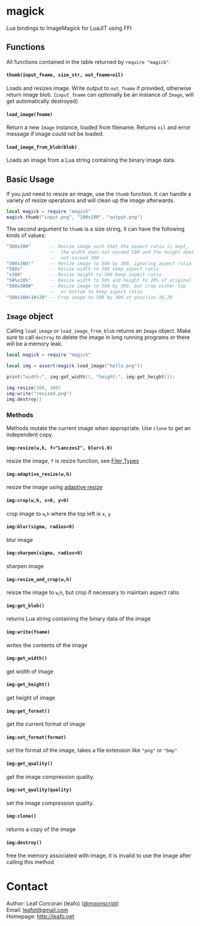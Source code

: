 # magick

Lua bindings to ImageMagick for LuaJIT using FFI

## Functions

All functions contained in the table returned by `require "magick"`.

#### `thumb(input_fname, size_str, out_fname=nil)`

Loads and resizes image. Write output to `out_fname` if provided, otherwise
return image blob. (`input_fname` can optionally be an instance of `Image`,
will get automatically destroyed)

#### `load_image(fname)`

Return a new `Image` instance, loaded from filename. Returns `nil` and error
message if image could not be loaded.

#### `load_image_from_blob(blob)`

Loads an image from a Lua string containing the binary image data.

## Basic Usage

If you just need to resize an image, use the `thumb` function. It can handle a
variety of resize operations and will clean up the image afterwards.

```lua
local magick = require "magick"
magick.thumb("input.png", "100x100", "output.png")
```

The second argument to `thumb` is a size string, it can have the following
kinds of values:


```lua
"500x300"       -- Resize image such that the aspect ratio is kept,
                --  the width does not exceed 500 and the height does
                --  not exceed 300
"500x300!"      -- Resize image to 500 by 300, ignoring aspect ratio
"500x"          -- Resize width to 500 keep aspect ratio
"x300"          -- Resize height to 300 keep aspect ratio
"50%x20%"       -- Resize width to 50% and height to 20% of original
"500x300#"      -- Resize image to 500 by 300, but crop either top
                --  or bottom to keep aspect ratio
"500x300+10+20" -- Crop image to 500 by 300 at position 10,20
```

## `Image` object

Calling `load_image` or `load_image_from_blob` returns an `Image` object. Make
sure to call `destroy` to delete the image in long running programs or there
will be a memory leak.


```lua
local magick = require "magick"

local img = assert(magick.load_image("hello.png"))

print("width:", img:get_width(), "height:", img:get_height());

img:resize(200, 200)
img:write("resized.png")
img:destroy()
```

### Methods

Methods mutate the current image when appropriate. Use `clone` to get an
independent copy.

#### `img:resize(w,h, f="Lanczos2", blur=1.0)`

resize the image, `f` is resize function, see [Filer Types](http://www.imagemagick.org/api/MagickCore/resample_8h.html#a12be80da7313b1cc5a7e1061c0c108ea)

#### `img:adaptive_resize(w,h)`

resize the image using [adaptive
resize](http://imagemagick.org/Usage/resize/#adaptive-resize)

#### `img:crop(w,h, x=0, y=0)`

crop image to `w`,`h` where the top left is `x`, `y`

#### `img:blur(sigma, radius=0)`

blur image

#### `img:sharpen(sigma, radius=0)`

sharpen image

#### `img:resize_and_crop(w,h)`

resize the image to `w`,`h`, but crop if necessary to maintain aspect ratio

#### `img:get_blob()`

returns Lua string containing the binary data of the image

#### `img:write(fname)`

writes the contents of the image

#### `img:get_width()`

get width of image

#### `img:get_height()`

get height of image

#### `img:get_format()`

get the current format of image

#### `img:set_format(format)`

set the format of the image, takes a file extension like `"png"` or `"bmp"`

#### `img:get_quality()`

get the image compression quality.

#### `img:set_quality(quality)`

set the image compression quality.

#### `img:clone()`

returns a copy of the image

#### `img:destroy()`

free the memory associated with image, it is invalid to use the image after
calling this method


# Contact

Author: Leaf Corcoran (leafo) ([@moonscript](http://twitter.com/moonscript))  
Email: leafot@gmail.com  
Homepage: <http://leafo.net>  

